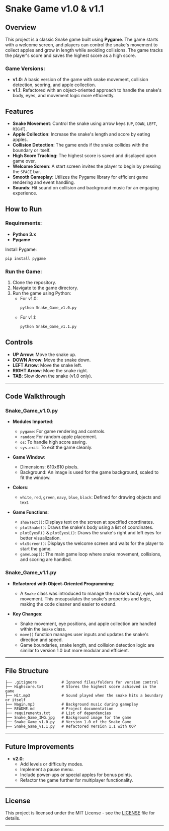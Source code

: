# Snake Game v1.0 & v1.1

## Overview

This project is a classic Snake game built using **Pygame**. The game starts with a welcome screen, and players can control the snake's movement to collect apples and grow in length while avoiding collisions. The game tracks the player's score and saves the highest score as a high score.

### Game Versions:
- **v1.0**: A basic version of the game with snake movement, collision detection, scoring, and apple collection.
- **v1.1**: Refactored with an object-oriented approach to handle the snake's body, eyes, and movement logic more efficiently.

## Features

- **Snake Movement**: Control the snake using arrow keys (`UP`, `DOWN`, `LEFT`, `RIGHT`).
- **Apple Collection**: Increase the snake's length and score by eating apples.
- **Collision Detection**: The game ends if the snake collides with the boundary or itself.
- **High Score Tracking**: The highest score is saved and displayed upon game over.
- **Welcome Screen**: A start screen invites the player to begin by pressing the `SPACE` bar.
- **Smooth Gameplay**: Utilizes the Pygame library for efficient game rendering and event handling.
- **Sounds**: Hit sound on collision and background music for an engaging experience.

## How to Run

### Requirements:
- **Python 3.x**
- **Pygame**

Install Pygame:
```bash
pip install pygame
```

### Run the Game:

1. Clone the repository.
2. Navigate to the game directory.
3. Run the game using Python:
   - For v1.0:
     ```bash
     python Snake_Game_v1.0.py
     ```
   - For v1.1:
     ```bash
     python Snake_Game_v1.1.py
     ```

## Controls

- **UP Arrow**: Move the snake up.
- **DOWN Arrow**: Move the snake down.
- **LEFT Arrow**: Move the snake left.
- **RIGHT Arrow**: Move the snake right.
- **TAB**: Slow down the snake (v1.0 only).

---

## Code Walkthrough

### Snake_Game_v1.0.py

- **Modules Imported**:
  - `pygame`: For game rendering and controls.
  - `random`: For random apple placement.
  - `os`: To handle high score saving.
  - `sys.exit`: To exit the game cleanly.

- **Game Window**:
  - Dimensions: 610x610 pixels.
  - Background: An image is used for the game background, scaled to fit the window.

- **Colors**:
  - `white`, `red`, `green`, `navy`, `blue`, `black`: Defined for drawing objects and text.

- **Game Functions**:
  - `showText()`: Displays text on the screen at specified coordinates.
  - `plotSnake()`: Draws the snake's body using a list of coordinates.
  - `plotEyesR()` & `plotEyesL()`: Draws the snake's right and left eyes for better visualization.
  - `wlcScreen()`: Displays the welcome screen and waits for the player to start the game.
  - `gameLoop()`: The main game loop where snake movement, collisions, and scoring are handled.

### Snake_Game_v1.1.py

- **Refactored with Object-Oriented Programming**:
  - A `Snake` class was introduced to manage the snake's body, eyes, and movement. This encapsulates the snake's properties and logic, making the code cleaner and easier to extend.

- **Key Changes**:
  - Snake movement, eye positions, and apple collection are handled within the `Snake` class.
  - `move()` function manages user inputs and updates the snake's direction and speed.
  - Game boundaries, snake length, and collision detection logic are similar to version 1.0 but more modular and efficient.

---

## File Structure

```plaintext
├── .gitignore           # Ignored files/folders for version control
├── Highscore.txt        # Stores the highest score achieved in the game
├── Hit.mp3              # Sound played when the snake hits a boundary or itself
├── Nagin.mp3            # Background music during gameplay
├── README.md            # Project documentation
├── requirements.txt     # List of dependencies
├── Snake_Game_IMG.jpg   # Background image for the game
├── Snake_Game_v1.0.py   # Version 1.0 of the Snake Game
├── Snake_Game_v1.1.py   # Refactored Version 1.1 with OOP
```

---

## Future Improvements

- **v2.0**:
  - Add levels or difficulty modes.
  - Implement a pause menu.
  - Include power-ups or special apples for bonus points.
  - Refactor the game further for multiplayer functionality.

---

## License

This project is licensed under the MIT License - see the [LICENSE](LICENSE) file for details.

---